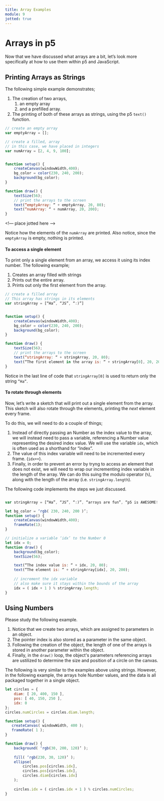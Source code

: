 ```yaml
---
title: Array Examples
module: 9
jotted: true
---
```


# Arrays in p5

Now that we have discussed what arrays are a bit, let’s look more specifically at how to use them within p5 and JavaScript.

## Printing Arrays as Strings

The following simple example demonstrates;

1. The creation of two arrays,
	1. an empty array
	2. and a prefilled array.
2. The printing of both of these arrays as strings, using the p5 `text()` function.

```js
// create an empty array
var emptyArray = [];

// create a filled, array
// in this case, we have placed in integers
var numArray = [2, 4, 9, 100];


function setup() {
    createCanvas(windowWidth,400);
    bg_color = color(230, 240, 200);
    background(bg_color);
}

function draw() {
    textSize(56);
    // print the arrays to the screen
    text(“emptyArray: “ + emptyArray, 20, 80);
    text(“numArray: “ + numArray, 20, 200);
}
```

<!— place jotted here —>

Notice how the elements of the `numArray` are printed. Also notice, since the `emptyArray` is empty, nothing is printed. 


#### To access a single element

To print only a single element from an array, we access it using its index number. The following example;

1. Creates an array filled with strings
2. Prints out the entire array.
3. Prints out only the first element from the array.

```js
// create a filled array
// This array has strings in its elements
var stringArray = [“Ha”, “JS”, “:)”]


function setup() {
    createCanvas(windowWidth,400);
    bg_color = color(230, 240, 200);
    background(bg_color);
}

function draw() {
    textSize(56);
    // print the arrays to the screen
    text(“stringArray: “ + stringArray, 20, 80);
    text(“The first element in the array is: “ + stringArray[0], 20, 200);
}
```

Notice in the last line of code that `stringArray[0]` is used to return only the string `”Ha”`.


#### To rotate through elements

Now, let’s write a sketch that will print out a single element from the array. This sketch will also rotate through the elements, printing the _next_ element every frame. 

To do this, we will need to do a couple of things;

1. Instead of directly passing an Number as the index value to the array, we will instead need to pass a variable, referencing a Number value representing the desired index value. We will use the variable `idx`, which is often used as a shorthand for “index”.
2. The value of this index variable will need to be incremented every frame. (`idx++`).
3. Finally, in order to prevent an error by tryng to access an element that does not exist, we will need to wrap our incrementing index variable in the length of the array. We can do this suing the modulo operator (`%`), along with the length of the array (i.e. `stringArray.length`).

The following code implements the steps we just discussed. 

```js

var stringArray = [“Ha”, “JS”, “:)”, “arrays are fun”, “p5 is AWESOME!!”];

let bg_color = ‘rgb( 230, 240, 200 )’;
function setup() {
    createCanvas(windowWidth,400);
    frameRate(1);
}

// initialize a variable ‘idx’ to the Number 0
let idx = 0;
function draw() {
    background(bg_color);
    textSize(56);

    text(“The index value is: “ + idx, 20, 80);
    text(“The element is: “ + stringArray[idx], 20, 200);
    
    // increment the idx variable
    // also make sure it stays within the bounds of the array
    idx = ( idx + 1 ) % stringArray.length;
}
```

## Using Numbers

Please study the following example. 

1. Notice that we create two arrays, which are assigned to parameters in an object.  
2. The pointer index is also stored as a parameter in the same object. 
3. Following the creation of the object, the length of one of the arrays is stored in another parameter within the object.
4. Finally, in the `draw()` loop, the object's parameters referencing arrays are ustilized to determine the size and position of a circle on the canvas. 

The following is very similar to the examples above using strings. However, in the following example, the arrays hole Number values, and the data is all packaged together in a single object. 

```js
let circles = {
    diam: [ 20, 400, 150 ],
    pos: [ 40, 150, 250 ],
    idx: 0
};
circles.numCircles = circles.diam.length;

function setup() {
   createCanvas( windowWidth, 400 );
   frameRate( 1 );
}

function draw() {
    background( ‘rgb(30, 200, 120)’ );
    
    fill( ‘rgb(230, 30, 120)’ );
    ellipse( 
        circles.pos[circles.idx],
        circles.pos[circles.idx],
        circles.diam[circles.idx]
    );
    
    circles.idx = ( circles.idx + 1 ) % circles.numCircles;
}
```
